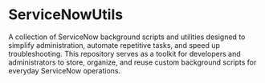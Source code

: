 # ServiceNowUtils
A collection of ServiceNow background scripts and utilities designed to simplify administration, automate repetitive tasks, and speed up troubleshooting. This repository serves as a toolkit for developers and administrators to store, organize, and reuse custom background scripts for everyday ServiceNow operations.
